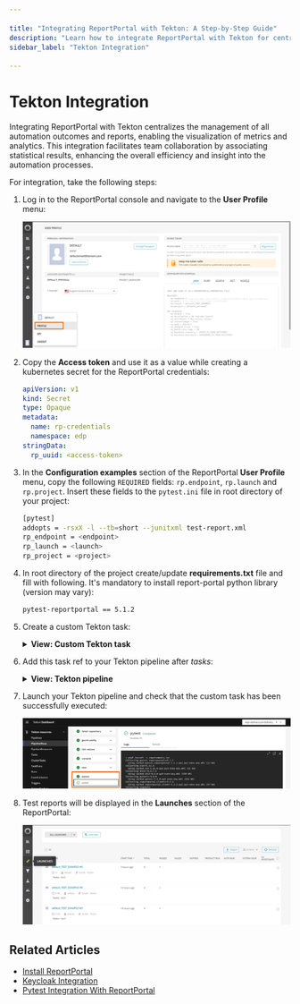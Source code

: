 ```yaml
---

title: "Integrating ReportPortal with Tekton: A Step-by-Step Guide"
description: "Learn how to integrate ReportPortal with Tekton for centralized management of automation outcomes and reports, enhancing team collaboration and efficiency in automation processes."
sidebar_label: "Tekton Integration"

---
```

<!-- markdownlint-disable MD025 -->

# Tekton Integration

<head>
  <link rel="canonical" href="https://docs.kuberocketci.io/docs/operator-guide/project-management-and-reporting/reportportal-tekton" />
</head>

Integrating ReportPortal with Tekton centralizes the management of all automation outcomes and reports, enabling the visualization of metrics and analytics. This integration facilitates team collaboration by associating statistical results, enhancing the overall efficiency and insight into the automation processes.

For integration, take the following steps:

1. Log in to the ReportPortal console and navigate to the **User Profile** menu:

    ![ReportPortal profile](../../assets/operator-guide/project-management-and-reporting/report-portal-profile.png "ReportPortal profile")

2. Copy the **Access token** and use it as a value while creating a kubernetes secret for the ReportPortal credentials:

    ```yaml
    apiVersion: v1
    kind: Secret
    type: Opaque
    metadata:
      name: rp-credentials
      namespace: edp
    stringData:
      rp_uuid: <access-token>
    ```

3. In the **Configuration examples** section of the ReportPortal **User Profile** menu, copy the following `REQUIRED` fields: `rp.endpoint`, `rp.launch` and `rp.project`. Insert these fields to the `pytest.ini` file in root directory of your project:

    ```bash
    [pytest]
    addopts = -rsxX -l --tb=short --junitxml test-report.xml
    rp_endpoint = <endpoint>
    rp_launch = <launch>
    rp_project = <project>
    ```

4. In root directory of the project create/update **requirements.txt** file and fill with following. It's mandatory to install report-portal python library (version may vary):

    ```bash
    pytest-reportportal == 5.1.2
    ```

5. Create a custom Tekton task:

    <details>
    <summary><b>View: Custom Tekton task</b></summary>

    ```yaml
    apiVersion: tekton.dev/v1beta1
    kind: Task
    metadata:
      labels:
        app.kubernetes.io/version: '0.1'
      name: pytest-reportportal
      namespace: edp
    spec:
      description: |-
        This task can be used to run pytest integrated with report portal.
      params:
        - default: .
          description: The path where package.json of the project is defined.
          name: PATH_CONTEXT
          type: string
        - name: EXTRA_COMMANDS
          type: string
        - default: python:3.8-alpine3.16
          description: The python image you want to use.
          name: BASE_IMAGE
          type: string
        - default: rp-credentials
          description: name of the secret holding the rp token
          name: rp-secret
          type: string
      steps:
        - env:
            - name: HOME
              value: $(workspaces.source.path)
            - name: RP_UUID
              valueFrom:
                secretKeyRef:
                  key: rp_uuid
                  name: $(params.rp-secret)
          image: $(params.BASE_IMAGE)
          name: pytest
          resources: {}
          script: >
            #!/usr/bin/env sh
            set -e
            export PATH=$PATH:$HOME/.local/bin
            $(params.EXTRA_COMMANDS)
            # tests are being run from ./test directory in the project
            pytest ./tests --reportportal
          workingDir: $(workspaces.source.path)/$(params.PATH_CONTEXT)
      workspaces:
        - name: source
    ```

    </details>

6. Add this task ref to your Tekton pipeline after *tasks*:

    <details>
    <summary><b>View: Tekton pipeline</b></summary>

    ```yaml
    - name: pytest
      params:
        - name: BASE_IMAGE
          value: $(params.image)
        - name: EXTRA_COMMANDS
          value: |
            set -ex
            pip3 install -r requirements.txt
            [ -f run_service.py ] && python run_service.py &
      runAfter:
        - compile
      taskRef:
        kind: Task
        name: pytest-reportportal
      workspaces:
        - name: source
          workspace: shared-workspace
    ```

    </details>

7. Launch your Tekton pipeline and check that the custom task has been successfully executed:

    ![Tekton task successfully executed](../../assets/operator-guide/project-management-and-reporting/tekton-task-success.png "Tekton task successfully executed")

8. Test reports will be displayed in the **Launches** section of the ReportPortal:

    ![Test report results](../../assets/operator-guide/project-management-and-reporting/report-portal-results.png "Test report results")

## Related Articles

* [Install ReportPortal](../project-management-and-reporting/install-reportportal.md)
* [Keycloak Integration](reportportal-keycloak.md)
* [Pytest Integration With ReportPortal](https://github.com/reportportal/agent-python-pytest)
